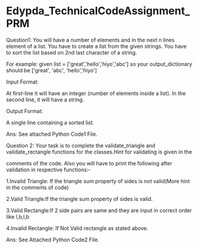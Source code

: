 # Edypda_TechnicalCodeAssignment_PRM

Question1:  You will have a number of elements and in the next n lines element of a list. You have to create a list from the given strings. You have to sort the list based on 2nd last character of a string.

For example: given list = ['great','hello','hiyo','abc'] so your output_dictionary should be ['great', 'abc', 'hello','hiyo']

Input Format:

At first-line it will have an integer (number of elements inside a list). In the second line, it will have a string.

Output Format:

A single line containing a sorted list.

Ans: See attached Python Code1 File.



Question 2: Your task is to complete the validate_triangle and validate_rectangle functions for the classes.Hint for validating is given in the

comments of the code. Also you will have to print the following after validation in respective functions:-

1.Invalid Triangle: If the triangle sum property of sides is not valid(More hint in the comments of code)

2.Valid Triangle:If the triangle sum property of sides is valid.

3.Valid Rectangle:If 2 side pairs are same and they are input in correct order like l,b,l,b

4.Invalid Rectangle: If Not Valid rectangle as stated above.

Ans: See Attached Python Code2 File.
